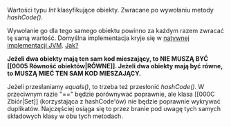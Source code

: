 Wartości typu _Int_ klasyfikujące obiekty. Zwracane po wywołaniu metody _hashCode()_.

Wywołanie go dla tego samego obiektu powinno za każdym razem zwracać tę samą wartość. Domyślna implementacja kryje się w [natywnej implementacji JVM](https://stackoverflow.com/questions/49172698/default-hashcode-implementation-for-java-objects). [Jak?](https://srvaroa.github.io/jvm/java/openjdk/biased-locking/2017/01/30/hashCode.html)

**Jeżeli dwa obiekty mają ten sam kod mieszający, to NIE MUSZĄ BYĆ [[0005 Równość obiektów|RÓWNE]]. 
Jeżeli dwa obiekty mają być równe, to MUSZĄ MIEĆ TEN SAM KOD MIESZAJĄCY.**

Jeżeli przesłaniamy _equals()_, to trzeba też przesłonić _hashCode()_. W przeciwnym razie "\==" będzie porównywać poprawnie, ale klasa [[000C Zbiór|Set]] (korzystająca z hashCode'ów) nie będzie poprawnie wykrywać duplikatów. Najczęściej osiąga się to przez branie pod uwagę tych samych składowych klasy w obu tych metodach.





